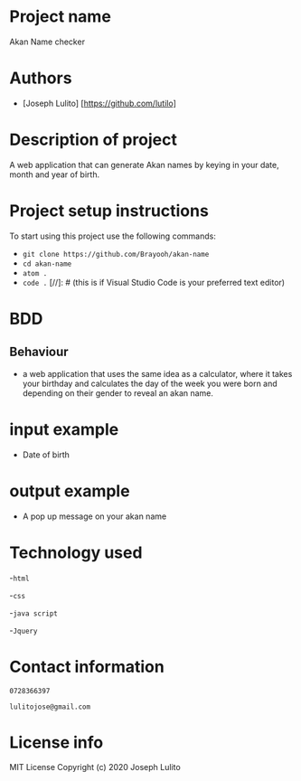 # Project name
Akan Name checker

# Authors
- [Joseph Lulito] [https://github.com/lutilo]
# Description of project 
 A web application that can generate Akan names by keying in your date, month and year of birth. 
# Project setup instructions
To start using this project use the following commands:

- `git clone https://github.com/Brayooh/akan-name`
- `cd akan-name`
- `atom .`
- `code .` [//]: # (this is if Visual Studio Code is your preferred text editor)

# BDD
## Behaviour
* a web application that uses the same idea as a calculator, where it takes your birthday and calculates the day of the week you were born and depending on their gender to reveal an akan name.
# input example
* Date of birth

# output example
* A pop up message on your akan name


# Technology used 
-`html`

-`css`

-`java script`

-`Jquery`

# Contact information
`0728366397`

`lulitojose@gmail.com`

# License info
MIT License
Copyright (c) 2020 Joseph Lulito
